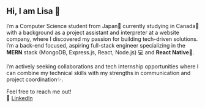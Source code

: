 ## Hi, I am Lisa 👋

I’m a Computer Science student from Japan🗾 currently studying in Canada🍁 with a background as a project assistant and interpreter at a website company, where I discovered my passion for building tech-driven solutions. I’m a back-end focused, aspiring full-stack engineer specializing in the **MERN** stack (MongoDB, Express.js, React, Node.js) 💻 and **React Native**📱.

I’m actively seeking collaborations and tech internship opportunities where I can combine my technical skills with my strengths in communication and project coordination✨.

Feel free to reach me out!<br>
🔗 [LinkedIn](https://www.linkedin.com/in/lisa-kikuchi-n/)

<!--
**lisakikuch/lisakikuch** is a ✨ _special_ ✨ repository because its `README.md` (this file) appears on your GitHub profile.

Here are some ideas to get you started:

- 🔭 I’m currently working on ...
- 🌱 I’m currently learning ...
- 👯 I’m looking to collaborate on ...
- 🤔 I’m looking for help with ...
- 💬 Ask me about ...
- 📫 How to reach me: ...
- 😄 Pronouns: ...
- ⚡ Fun fact: ...
-->
